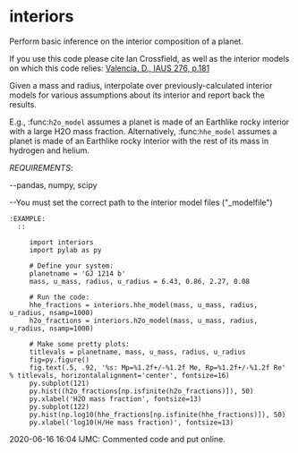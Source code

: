 # interiors
Perform basic inference on the interior composition of a planet.

If you use this code please cite Ian Crossfield, as well as the interior models on which this code relies: [Valencia, D., IAUS 276, p.181](https://ui.adsabs.harvard.edu/abs/2011IAUS..276..181V/abstract)


Given a mass and radius, interpolate over previously-calculated
interior models for various assumptions about its interior and report
back the results.

E.g., :func:`h2o_model` assumes a planet is made of an Earthlike rocky
interior with a large H2O mass fraction.  Alternatively,
:func:`hhe_model` assumes a planet is made of an Earthlike rocky
interior with the rest of its mass in hydrogen and helium.

*REQUIREMENTS*:

--pandas, numpy, scipy

--You must set the correct path to the interior model files ("_modelfile")


    :EXAMPLE:
      ::
       
         import interiors
         import pylab as py

         # Define your system:
         planetname = 'GJ 1214 b'
         mass, u_mass, radius, u_radius = 6.43, 0.86, 2.27, 0.08

         # Run the code:
         hhe_fractions = interiors.hhe_model(mass, u_mass, radius, u_radius, nsamp=1000)
         h2o_fractions = interiors.h2o_model(mass, u_mass, radius, u_radius, nsamp=1000)

         # Make some pretty plots:
         titlevals = planetname, mass, u_mass, radius, u_radius
         fig=py.figure()
         fig.text(.5, .92, '%s: Mp=%1.2f+/-%1.2f Me, Rp=%1.2f+/-%1.2f Re' % titlevals, horizontalalignment='center', fontsize=16)
         py.subplot(121)
         py.hist((h2o_fractions[np.isfinite(h2o_fractions)]), 50)
         py.xlabel('H2O mass fraction', fontsize=13)
         py.subplot(122)
         py.hist(np.log10(hhe_fractions[np.isfinite(hhe_fractions)]), 50)
         py.xlabel('log10(H/He mass fraction)', fontsize=13)



 2020-06-16 16:04 IJMC: Commented code and put online.

